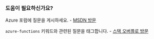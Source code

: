 ### 도움이 필요하신가요?

Azure 포럼에 질문을 게시하세요. - [MSDN 방문](http://go.microsoft.com/fwlink/?LinkId=780719)

`azure-functions` 키워드와 관련된 질문을 태그합니다. - [스택 오버플로 방문](http://stackoverflow.com/questions/tagged/azure-functions)

<!---HONumber=AcomDC_0912_2016-->